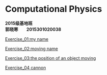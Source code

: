 # Computational Physics
__2015级基地班__       
__郭晓寒__       
__2015301020038__  

[Exercise_01:my name](https://github.com/handongyue/compuation_physics_N2015301020038/blob/master/Guoxiaohan.py)

[Exercise_02:moving name](https://github.com/handongyue/compuation_physics_N2015301020038/blob/master/move.py)

[Exercise_03:the position of an object moving](https://github.com/handongyue/compuation_physics_N2015301020038/blob/master/Exercise_03%20:%20The%20position%20of%20an%20object%20moving%20.md)

[Exercise_04 cannon](https://www.zybuluo.com/mdeditor#full-reader)
